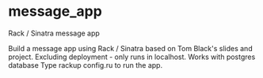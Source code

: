 message_app
===========

Rack / Sinatra message app

Build a message app using Rack / Sinatra based on Tom Black's slides and project.
Excluding deployment - only runs in localhost.
Works with postgres database
Type rackup config.ru to run the app.
